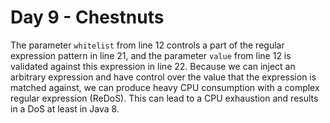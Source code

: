 # Day 9 - Chestnuts

The parameter `whitelist` from line 12 controls a part of the regular
expression pattern in line 21, and the parameter `value` from line 12 is
validated against this expression in line 22. Because we can inject an
arbitrary expression and have control over the value that the expression
is matched against, we can produce heavy CPU consumption with a complex
regular expression (ReDoS). This can lead to a CPU exhaustion and
results in a DoS at least in Java 8.
